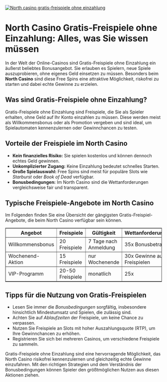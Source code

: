[![North casino gratis-freispiele ohne einzahlung](https://123-caf.pages.dev/gitsignup.png)](https://vrmoo.ru/Bt82HjjY)

<h1>North Casino Gratis-Freispiele ohne Einzahlung: Alles, was Sie wissen müssen</h1>  <p>In der Welt der Online-Casinos sind Gratis-Freispiele ohne Einzahlung ein äußerst beliebtes Bonusangebot. Sie erlauben es Spielern, neue Spiele auszuprobieren, ohne eigenes Geld einsetzen zu müssen. Besonders beim <strong>North Casino</strong> sind diese Free Spins eine attraktive Möglichkeit, riskofrei zu starten und dabei echte Gewinne zu erzielen.</p>  <h2>Was sind Gratis-Freispiele ohne Einzahlung?</h2> <p>Gratis-Freispiele ohne Einzahlung sind Freispiele, die Sie als Spieler erhalten, ohne Geld auf Ihr Konto einzahlen zu müssen. Diese werden meist als Willkommensbonus oder als Promotion vergeben und sind ideal, um Spielautomaten kennenzulernen oder Gewinnchancen zu testen.</p>  <h2>Vorteile der Freispiele im North Casino</h2> <ul>   <li><strong>Kein finanzielles Risiko:</strong> Sie spielen kostenlos und können dennoch echtes Geld gewinnen.</li>   <li><strong>Unkomplizierter Zugang:</strong> Keine Einzahlung bedeutet schnelles Starten.</li>   <li><strong>Große Spielauswahl:</strong> Free Spins sind meist für populäre Slots wie <em>Starburst</em> oder <em>Book of Dead</em> verfügbar.</li>   <li><strong>Bonusbedingungen:</strong> Im North Casino sind die Wettanforderungen vergleichsweise fair und transparent.</li> </ul>  <h2>Typische Freispiele-Angebote im North Casino</h2> <p>Im Folgenden finden Sie eine Übersicht der gängigsten Gratis-Freispiel-Angebote, die beim North Casino verfügbar sein können.</p>  <table border="1" cellpadding="8" cellspacing="0">   <thead>     <tr>       <th>Angebot</th>       <th>Freispiele</th>       <th>Gültigkeit</th>       <th>Wettanforderungen</th>       <th>Spiel(e)</th>     </tr>   </thead>   <tbody>     <tr>       <td>Willkommensbonus</td>       <td>20 Freispiele</td>       <td>7 Tage nach Anmeldung</td>       <td>35x Bonusbetrag</td>       <td>Starburst</td>     </tr>     <tr>       <td>Wochenend-Aktion</td>       <td>15 Freispiele</td>       <td>nur Wochenende</td>       <td>30x Gewinne aus Freispielen</td>       <td>Book of Dead</td>     </tr>     <tr>       <td>VIP-Programm</td>       <td>20-50 Freispiele</td>       <td>monatlich</td>       <td>25x</td>       <td>Gonzo’s Quest</td>     </tr>   </tbody> </table>  <h2>Tipps für die Nutzung von Gratis-Freispielen</h2> <ul>   <li>Lesen Sie immer die <em>Bonusbedingungen</em> sorgfältig, insbesondere hinsichtlich Mindestumsatz und Spielen, die zulässig sind.</li>   <li>Achten Sie auf <em>Ablaufzeiten</em> der Freispiele, um keine Chance zu verpassen.</li>   <li>Nutzen Sie Freispiele an Slots mit hoher Auszahlungsquote (RTP), um Ihre Gewinnchancen zu erhöhen.</li>   <li>Registrieren Sie sich bei mehreren Casinos, um verschiedene Freispiele zu sammeln.</li> </ul>  <p>Gratis-Freispiele ohne Einzahlung sind eine hervorragende Möglichkeit, das North Casino risikofrei kennenzulernen und gleichzeitig echte Gewinne einzufahren. Mit den richtigen Strategien und dem Verständnis der Bonusbedingungen können Spieler den größtmöglichen Nutzen aus diesen Aktionen ziehen.</p>